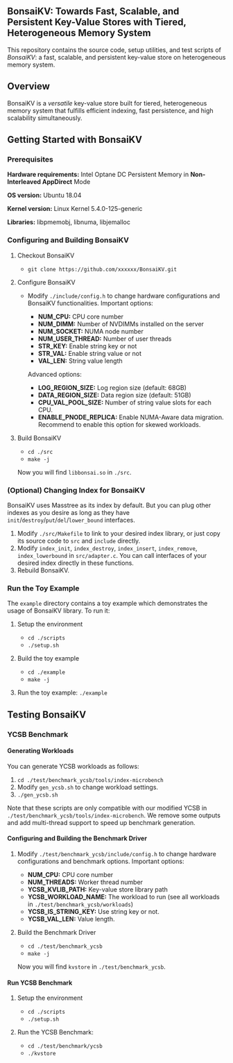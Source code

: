 ## BonsaiKV: Towards Fast, Scalable, and Persistent Key-Value Stores with Tiered, Heterogeneous Memory System

This repository contains the source code, setup utilities, and test scripts of *BonsaiKV*: a fast, scalable, and persistent key-value store on heterogeneous memory system. 

## Overview

BonsaiKV is a *versatile* key-value store built for tiered, heterogeneous memory system that fulfills efficient indexing, fast persistence, and high scalability simultaneously.

## Getting Started with BonsaiKV

### Prerequisites

**Hardware requirements:** Intel Optane DC Persistent Memory in **Non-Interleaved AppDirect** Mode

**OS version:** Ubuntu 18.04

**Kernel version:** Linux Kernel 5.4.0-125-generic

**Libraries:** libpmemobj, libnuma, libjemalloc

### Configuring and Building BonsaiKV

1. Checkout BonsaiKV
   + `git clone https://github.com/xxxxxx/BonsaiKV.git`

2. Configure BonsaiKV

   + Modify `./include/config.h` to change hardware configurations and BonsaiKV functionalities. Important options:

     + **NUM_CPU:** CPU core number
     + **NUM_DIMM:** Number of NVDIMMs installed on the server
     + **NUM_SOCKET:** NUMA node number
     + **NUM_USER_THREAD:** Number of user threads
     + **STR_KEY:** Enable string key or not
     + **STR_VAL:** Enable string value or not
     + **VAL_LEN:** String value length

     Advanced options:

     + **LOG_REGION_SIZE:** Log region size (default: 68GB)
     + **DATA_REGION_SIZE:** Data region size (default: 51GB)
     + **CPU_VAL_POOL_SIZE:** Number of string value slots for each CPU.
     + **ENABLE_PNODE_REPLICA:** Enable NUMA-Aware data migration. Recommend to enable this option for skewed workloads.

3. Build BonsaiKV

   + `cd ./src`
   + `make -j`

   Now you will find `libbonsai.so` in `./src`.

### (Optional) Changing Index for BonsaiKV

BonsaiKV uses Masstree as its index by default. But you can plug other indexes as you desire as long as they have `init`/`destroy`/`put`/`del`/`lower_bound` interfaces.

1. Modify `./src/Makefile` to link to your desired index library, or just copy its source code to `src` and `include` directly.
2. Modify `index_init`, `index_destroy`, `index_insert`, `index_remove`, `index_lowerbound` in `src/adapter.c`. You can call interfaces of your desired index directly in these functions.
3. Rebuild BonsaiKV.

### Run the Toy Example

The `example` directory contains a toy example which demonstrates the usage of BonsaiKV library. To run it:

1. Setup the environment
   + `cd ./scripts`
   + `./setup.sh`

2. Build the toy example
   + `cd ./example`
   + `make -j`

3. Run the toy example: `./example`

## Testing BonsaiKV

### YCSB Benchmark

#### Generating Workloads

You can generate YCSB workloads as follows:

1. `cd ./test/benchmark_ycsb/tools/index-microbench`
2. Modify `gen_ycsb.sh` to change workload settings.
3. `./gen_ycsb.sh`

Note that these scripts are only compatible with our modified YCSB in `./test/benchmark_ycsb/tools/index-microbench`. We remove some outputs and add multi-thread support to speed up benchmark generation.

#### Configuring and Building the Benchmark Driver

1. Modify `./test/benchmark_ycsb/include/config.h` to change hardware configurations and benchmark options. Important options:
   + **NUM_CPU:** CPU core number
   + **NUM_THREADS:** Worker thread number
   + **YCSB_KVLIB_PATH:** Key-value store library path
   + **YCSB_WORKLOAD_NAME:** The workload to run (see all workloads in `./test/benchmark_ycsb/workloads`)
   + **YCSB_IS_STRING_KEY:** Use string key or not.
   + **YCSB_VAL_LEN:** Value length.
2. Build the Benchmark Driver
   + `cd ./test/benchmark_ycsb`
   + `make -j`

   Now you will find `kvstore` in `./test/benchmark_ycsb`.

#### Run YCSB Benchmark

1. Setup the environment
   + `cd ./scripts`
   + `./setup.sh`

2. Run the YCSB Benchmark:
   + `cd ./test/benchmark/ycsb`
   + `./kvstore`

